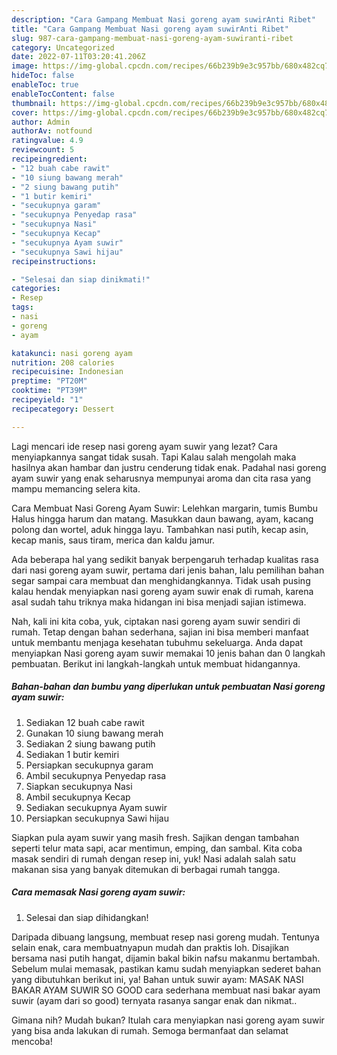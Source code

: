 ```yaml
---
description: "Cara Gampang Membuat Nasi goreng ayam suwirAnti Ribet"
title: "Cara Gampang Membuat Nasi goreng ayam suwirAnti Ribet"
slug: 987-cara-gampang-membuat-nasi-goreng-ayam-suwiranti-ribet
category: Uncategorized
date: 2022-07-11T03:20:41.206Z
image: https://img-global.cpcdn.com/recipes/66b239b9e3c957bb/680x482cq70/nasi-goreng-ayam-suwir-foto-resep-utama.jpg
hideToc: false
enableToc: true
enableTocContent: false
thumbnail: https://img-global.cpcdn.com/recipes/66b239b9e3c957bb/680x482cq70/nasi-goreng-ayam-suwir-foto-resep-utama.jpg
cover: https://img-global.cpcdn.com/recipes/66b239b9e3c957bb/680x482cq70/nasi-goreng-ayam-suwir-foto-resep-utama.jpg
author: Admin
authorAv: notfound
ratingvalue: 4.9
reviewcount: 5
recipeingredient:
- "12 buah cabe rawit"
- "10 siung bawang merah"
- "2 siung bawang putih"
- "1 butir kemiri"
- "secukupnya garam"
- "secukupnya Penyedap rasa"
- "secukupnya Nasi"
- "secukupnya Kecap"
- "secukupnya Ayam suwir"
- "secukupnya Sawi hijau"
recipeinstructions:

- "Selesai dan siap dinikmati!"
categories:
- Resep
tags:
- nasi
- goreng
- ayam

katakunci: nasi goreng ayam 
nutrition: 208 calories
recipecuisine: Indonesian
preptime: "PT20M"
cooktime: "PT39M"
recipeyield: "1"
recipecategory: Dessert

---
```



Lagi mencari ide resep nasi goreng ayam suwir yang lezat? Cara menyiapkannya sangat tidak susah. Tapi Kalau salah mengolah maka hasilnya akan hambar dan justru cenderung tidak enak. Padahal nasi goreng ayam suwir yang enak seharusnya mempunyai aroma dan cita rasa yang mampu memancing selera kita.


Cara Membuat Nasi Goreng Ayam Suwir: Lelehkan margarin, tumis Bumbu Halus hingga harum dan matang. Masukkan daun bawang, ayam, kacang polong dan wortel, aduk hingga layu. Tambahkan nasi putih, kecap asin, kecap manis, saus tiram, merica dan kaldu jamur.

Ada beberapa hal yang sedikit banyak berpengaruh terhadap kualitas rasa dari nasi goreng ayam suwir, pertama dari jenis bahan, lalu pemilihan bahan segar sampai cara membuat dan menghidangkannya. Tidak usah pusing kalau hendak menyiapkan nasi goreng ayam suwir enak di rumah, karena asal sudah tahu triknya maka hidangan ini bisa menjadi sajian istimewa.


Nah, kali ini kita coba, yuk, ciptakan nasi goreng ayam suwir sendiri di rumah. Tetap dengan bahan sederhana, sajian ini bisa memberi manfaat untuk membantu menjaga kesehatan tubuhmu sekeluarga. Anda dapat menyiapkan Nasi goreng ayam suwir memakai 10 jenis bahan dan 0 langkah pembuatan. Berikut ini langkah-langkah untuk membuat hidangannya.

<!--inarticleads1-->

##### Bahan-bahan dan bumbu yang diperlukan untuk pembuatan Nasi goreng ayam suwir:

1. Sediakan 12 buah cabe rawit
1. Gunakan 10 siung bawang merah
1. Sediakan 2 siung bawang putih
1. Sediakan 1 butir kemiri
1. Persiapkan secukupnya garam
1. Ambil secukupnya Penyedap rasa
1. Siapkan secukupnya Nasi
1. Ambil secukupnya Kecap
1. Sediakan secukupnya Ayam suwir
1. Persiapkan secukupnya Sawi hijau


Siapkan pula ayam suwir yang masih fresh. Sajikan dengan tambahan seperti telur mata sapi, acar mentimun, emping, dan sambal. Kita coba masak sendiri di rumah dengan resep ini, yuk! Nasi adalah salah satu makanan sisa yang banyak ditemukan di berbagai rumah tangga. 

<!--inarticleads2-->

##### Cara memasak Nasi goreng ayam suwir:


1. Selesai dan siap dihidangkan!

Daripada dibuang langsung, membuat resep nasi goreng mudah. Tentunya selain enak, cara membuatnyapun mudah dan praktis loh. Disajikan bersama nasi putih hangat, dijamin bakal bikin nafsu makanmu bertambah. Sebelum mulai memasak, pastikan kamu sudah menyiapkan sederet bahan yang dibutuhkan berikut ini, ya! Bahan untuk suwir ayam: MASAK NASI BAKAR AYAM SUWIR SO GOOD cara sederhana membuat nasi bakar ayam suwir (ayam dari so good) ternyata rasanya sangar enak dan nikmat.. 

Gimana nih? Mudah bukan? Itulah cara menyiapkan nasi goreng ayam suwir yang bisa anda lakukan di rumah. Semoga bermanfaat dan selamat mencoba!
